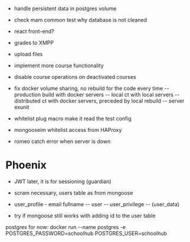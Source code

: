 
- handle persistent data in postgres volume
- check mam common test why database is not cleaned
- react front-end?

- grades to XMPP
- upload files
- implement more course functionality

- disable course operations on deactivated courses

- fix docker volume sharing, no rebuild for the code every time
-- production build with docker servers
-- local ct with local servers
-- distributed ct with docker servers, preceded by local rebuild
-- server exunit

- whitelist plug macro make it read the test config
- mongooseim whitelist access from HAProxy
- romeo catch error when server is down


# Phoenix

- JWT later, it is for sessioning (guardian)
- scram necessary, users table as from mongoose
- user_profile - email fullname
-- user
-- user_privilege
-- (user_data)

- try if mongoose still works with adding id to the user table

postgres for now:
docker run --name postgres -e POSTGRES_PASSWORD=schoolhub POSTGRES_USER=schoolhub
